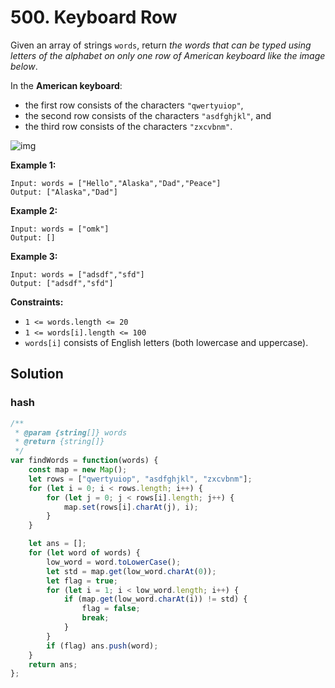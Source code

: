 # 500. Keyboard Row

Given an array of strings `words`, return *the words that can be typed using letters of the alphabet on only one row of American keyboard like the image below*.

In the **American keyboard**:

- the first row consists of the characters `"qwertyuiop"`,
- the second row consists of the characters `"asdfghjkl"`, and
- the third row consists of the characters `"zxcvbnm"`.

![img](https://assets.leetcode.com/uploads/2018/10/12/keyboard.png)

 

**Example 1:**

```
Input: words = ["Hello","Alaska","Dad","Peace"]
Output: ["Alaska","Dad"]
```

**Example 2:**

```
Input: words = ["omk"]
Output: []
```

**Example 3:**

```
Input: words = ["adsdf","sfd"]
Output: ["adsdf","sfd"]
```

 

**Constraints:**

- `1 <= words.length <= 20`
- `1 <= words[i].length <= 100`
- `words[i]` consists of English letters (both lowercase and uppercase). 

## Solution

### hash

```js
/**
 * @param {string[]} words
 * @return {string[]}
 */
var findWords = function(words) {
    const map = new Map();
    let rows = ["qwertyuiop", "asdfghjkl", "zxcvbnm"];
    for (let i = 0; i < rows.length; i++) {
        for (let j = 0; j < rows[i].length; j++) {
            map.set(rows[i].charAt(j), i);
        }
    }

    let ans = [];
    for (let word of words) {
        low_word = word.toLowerCase();
        let std = map.get(low_word.charAt(0));
        let flag = true;
        for (let i = 1; i < low_word.length; i++) {
            if (map.get(low_word.charAt(i)) != std) {
                flag = false;
                break;
            }
        }
        if (flag) ans.push(word);
    }
    return ans;
};
```

